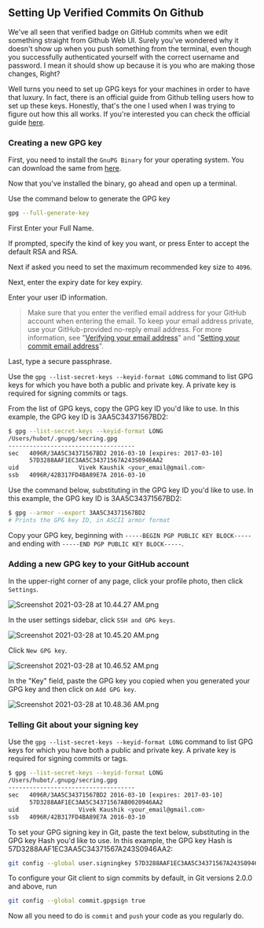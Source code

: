 ## Setting Up Verified Commits On Github

We've all seen that verified badge on GitHub commits when we edit something straight from Github Web UI. Surely you've wondered why it doesn't show up when you push something from the terminal, even though you successfully authenticated yourself with the correct username and password. I mean it should show up because it is you who are making those changes, Right?

Well turns you need to set up GPG keys for your machines in order to have that luxury. In fact, there is an official guide from Github telling users how to set up these keys. Honestly, that's the one I used when I was trying to figure out how this all works. If you're interested you can check the official guide  [here](https://docs.github.com/en/github/authenticating-to-github/managing-commit-signature-verification).

###  Creating a new GPG key

First, you need to install the `GnuPG Binary` for your operating system. You can download the same from  [here](https://www.gnupg.org/download/#binary).

Now that you've installed the binary, go ahead and open up a terminal.

Use the command below to generate the GPG key

```bash
gpg --full-generate-key
```

First Enter your Full Name.

If prompted, specify the kind of key you want, or press Enter to accept the default RSA and RSA.

Next if asked you need to set the maximum recommended key size to `4096`.

Next, enter the expiry date for key expiry.

Enter your user ID information.

> Make sure that you enter the verified email address for your GitHub account when entering the email. To keep your email address private, use your GitHub-provided no-reply email address. For more information, see "[Verifying your email address](https://docs.github.com/en/articles/verifying-your-email-address)" and "[Setting your commit email address](https://docs.github.com/en/github/setting-up-and-managing-your-github-user-account/setting-your-commit-email-address)".

Last, type a secure passphrase.

Use the `gpg --list-secret-keys --keyid-format LONG` command to list GPG keys for which you have both a public and private key. A private key is required for signing commits or tags.

From the list of GPG keys, copy the GPG key ID you'd like to use. In this example, the GPG key ID is 3AA5C34371567BD2:

```bash
$ gpg --list-secret-keys --keyid-format LONG
/Users/hubot/.gnupg/secring.gpg
------------------------------------
sec   4096R/3AA5C34371567BD2 2016-03-10 [expires: 2017-03-10]
      57D3288AAF1EC3AA5C34371567A243S0946AA2
uid                 Vivek Kaushik <your_email@gmail.com> 
ssb   4096R/42B317FD4BA89E7A 2016-03-10
```

Use the command below, substituting in the GPG key ID you'd like to use. In this example, the GPG key ID is 3AA5C34371567BD2:

```bash
$ gpg --armor --export 3AA5C34371567BD2
# Prints the GPG key ID, in ASCII armor format
```

Copy your GPG key, beginning with `-----BEGIN PGP PUBLIC KEY BLOCK-----` and ending with `-----END PGP PUBLIC KEY BLOCK-----`.

### Adding a new GPG key to your GitHub account

In the upper-right corner of any page, click your profile photo, then click `Settings`.


![Screenshot 2021-03-28 at 10.44.27 AM.png](https://cdn.hashnode.com/res/hashnode/image/upload/v1616908481511/Q7biaNWta.png)

In the user settings sidebar, click `SSH and GPG keys`.


![Screenshot 2021-03-28 at 10.45.20 AM.png](https://cdn.hashnode.com/res/hashnode/image/upload/v1616908590303/pIfZsh8xP.png)

Click `New GPG key`.


![Screenshot 2021-03-28 at 10.46.52 AM.png](https://cdn.hashnode.com/res/hashnode/image/upload/v1616908664602/wLHaIbdf_.png)

In the "Key" field, paste the GPG key you copied when you generated your GPG key and then click on `Add GPG key`.

![Screenshot 2021-03-28 at 10.48.36 AM.png](https://cdn.hashnode.com/res/hashnode/image/upload/v1616908736324/Uui_Wcyql.png)


### Telling Git about your signing key

Use the `gpg --list-secret-keys --keyid-format LONG` command to list GPG keys for which you have both a public and private key. A private key is required for signing commits or tags.

```bash
$ gpg --list-secret-keys --keyid-format LONG
/Users/hubot/.gnupg/secring.gpg
------------------------------------
sec   4096R/3AA5C34371567BD2 2016-03-10 [expires: 2017-03-10]
      57D3288AAF1EC3AA5C34371567AB0020946AA2
uid                 Vivek Kaushik <your_email@gmail.com> 
ssb   4096R/42B317FD4BA89E7A 2016-03-10
```

To set your GPG signing key in Git, paste the text below, substituting in the GPG key Hash you'd like to use. In this example, the GPG key Hash is 57D3288AAF1EC3AA5C34371567A243S0946AA2:

```bash
git config --global user.signingkey 57D3288AAF1EC3AA5C34371567A243S0946AA2

```

To configure your Git client to sign commits by default, in Git versions 2.0.0 and above, run 

```bash
git config --global commit.gpgsign true
```

Now all you need to do is `commit` and `push` your code as you regularly do.